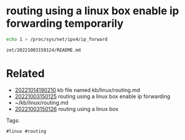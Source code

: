 # routing using a linux box enable ip forwarding temporarily
```bash
echo 1 > /proc/sys/net/ipv4/ip_forward
```

` zet/20221003150124/README.md `

# Related

- [20221014190210](/zet/20221014190210/README.md) kb file named kb/linux/routing.md
- [20221003150125](/zet/20221003150125/README.md) routing using a linux box enable ip forwarding
- ~/kb/linux/routing.md
- [20221003150126](/zet/20221003150126/README.md) routing using a linux box

Tags:

    #linux #routing 
